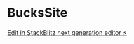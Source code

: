 # BucksSite

[Edit in StackBlitz next generation editor ⚡️](https://stackblitz.com/~/github.com/c50550919/BucksSite)